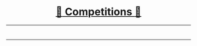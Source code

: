 [<h1 align = "center">:rocket: Competitions :facepunch:</h1>][1]

---
#

---
[1]: https://github.com/Jie-Yuan/Competitions
